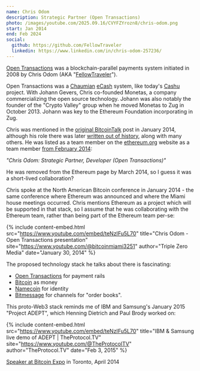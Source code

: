 ```yaml
---
name: Chris Odom
description: Strategic Partner (Open Transactions)
photo: /images/youtube.com/2025.09.16/CVYFZYrozn8/chris-odom.png
start: Jan 2014
end: Feb 2024
social:
  github: https://github.com/FellowTraveler
  linkedin: https://www.linkedin.com/in/chris-odom-257236/
---
```


 [Open Transactions](https://opentransactions.org/) was a blockchain-parallel payments system initiated in 2008 by Chris Odom (AKA "[FellowTraveler](https://github.com/FellowTraveler)").

Open Transactions was a [Chaumian](https://en.wikipedia.org/wiki/David_Chaum_) [eCash](https://en.wikipedia.org/wiki/Ecash) system, like today's [Cashu](https://x.com/CashuBTC) project.  With Johann Gevers, Chris co-founded Monetas, a company commercializing the open source technology.  Johann was also notably the founder of the "Crypto Valley" group when he moved Monetas to Zug in October 2013.  Johann was key to the Ethereum Foundation incorporating in Zug.

Chris was mentioned in the [original BitcoinTalk](https://web.archive.org/web/20140208053651/https://bitcointalk.org/index.php?topic=428589.0) post in January 2014, although his role there was later [written out of history](https://bitcointalk.org/index.php?topic=428589.0), along with many others.  He was listed as a team member on the [ethereum.org](http://ethereum.org) website as a team member [from February 2014](https://web.archive.org/web/20150320224646/http://www.ethereum.org):

*"Chris Odom: Strategic Partner, Developer (Open Transactions)"*

He was removed from the Ethereum page by March 2014, so I guess it was a short-lived collaboration?

Chris spoke at the North American Bitcoin conference in January 2014 - the same conference where Ethereum was announced and where the Miami house meetings occurred.  Chris mentions Ethereum as a project which will be supported in that stack, so I assume that he was collaborating with the Ethereum team, rather than being part of the Ethereum team per-se:

{% include content-embed.html
  src="https://www.youtube.com/embed/teNzIFu5L70"
  title="Chris Odom - Open Transactions presentation"
  site="https://www.youtube.com/@bitcoinmiami3251"
  author="Triple Zero Media"
  date="January 30, 2014"
%}

The proposed technology stack he talks about there is fascinating:

- [Open Transactions](https://opentransactions.org/) for payment rails
- [Bitcoin](https://en.wikipedia.org/wiki/Bitcoin) as money
- [Namecoin](https://en.wikipedia.org/wiki/Namecoin_) for identity
- [Bitmessage](https://en.wikipedia.org/wiki/Bitmessage_) for channels for "order books".

This proto-Web3 stack reminds me of IBM and Samsung's January 2015 "Project ADEPT", which Henning Dietrich and Paul Brody worked on:

{% include content-embed.html
  src="https://www.youtube.com/embed/teNzIFu5L70"
  title="IBM & Samsung live demo of ADEPT | TheProtocol.TV"
  site="https://www.youtube.com/@TheProtocolTV"
  author="TheProtocol.TV"
  date="Feb 3, 2015"
%}

[Speaker at Bitcoin Expo](https://web.archive.org/web/20171124124825/http://bitcoinexpo.ca/) in Toronto, April 2014
